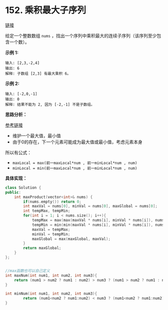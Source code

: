 # 152. 乘积最大子序列

[链接](https://leetcode-cn.com/problems/maximum-product-subarray/description/)

给定一个整数数组 `nums` ，找出一个序列中乘积最大的连续子序列（该序列至少包含一个数）。

**示例 1:**

```
输入: [2,3,-2,4]
输出: 6
解释: 子数组 [2,3] 有最大乘积 6。
```

**示例 2:**

```
输入: [-2,0,-1]
输出: 0
解释: 结果不能为 2, 因为 [-2,-1] 不是子数组。
```

**思路分析：**

[参考链接](https://github.com/arkingc/leetcode/tree/master/152.Maximum%20Product%20Subarray)

- 维护一个最大值，最小值
- 由于0的存在，下一个元素可能成为最大值或最小值，考虑元素本身

所以有公式：

- `maxLocal = max(前一maxLocal*num , 前一minLocal*num , num) `
- `minLocal = min(前一maxLocal*num , 前一minLocal*num , num) `

**具体实现：**

```c++
class Solution {
public:
    int maxProduct(vector<int>& nums) {
        if(nums.empty()) return 0;
        int maxVal = nums[0], minVal = nums[0], maxGlobal = nums[0];
        int tempMax, tempMin;
        for(int i = 1; i < nums.size(); i++){
            tempMax = max(max(maxVal * nums[i], minVal * nums[i]), nums[i]);
            tempMin = min(min(maxVal * nums[i], minVal * nums[i]), nums[i]);
            maxVal = tempMax;
            minVal = tempMin;
            maxGlobal = max(maxGlobal, maxVal);
        }
        return maxGlobal;
    }
};


//max函数也可以自己定义
int maxNum(int num1, int num2, int num3){
    return (num1 > num2 ? num1 : num2) > num3 ? (num1 > num2 ? num1 : num2) : num3; 
}

int minNum(int num1, int num2, int num3){
        return (num1<num2 ? num1:num2) < num3 ? (num1<num2 ? num1:num2):num3;
}
```

